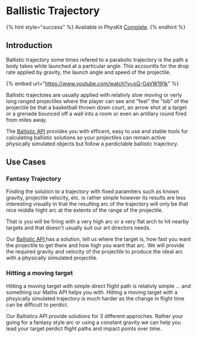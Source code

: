 # Ballistic Trajectory

{% hint style="success" %}
Available in PhysKit [Complete](https://prf.hn/l/rpoyznk).
{% endhint %}

## Introduction

Ballistic trajectory some times refered to a parabolic trajectory is the path a body takes while launched at a particular angle. This accountts for the drop rate applied by gravity, the launch angle and speed of the projectile.

{% embed url="https://www.youtube.com/watch?v=oQ-OaVW191k" %}

Ballistic trajectoies are usually applied with relativly slow moving or verly long ranged projectiles where the player can see and "feel" the "lob" of the projectile be that a basketball thrown down court, an arrow shot at a target or a grenade bounced off a wall into a room or even an artillary round fired from miles away.

The [Ballistic API](../../api/ballistics.md) provides you with efficent, easy to use and stable tools for calculating ballistic solutions so your projectiles can remain active physically simulated objects but follow a perdictable ballistic trajectory.

## Use Cases

### Fantasy Trajectory

Finding the solution to a trajectory with fixed paramiters such as known gravity, projectile velocity, etc. is rather simple however its results are less interesting visually in that the resulting arc of the trajectory will only be that nice middle hight arc at the extents of the range of the projectile.

That is you will be firing with a very high arc or a very flat arch to hit nearby targets and that doesn't usually suit our art directors needs.

Our [Ballistic API ](../../api/ballistics.md#fixed-time)has a solution, tell us where the target is, how fast you want the projectile to get there and how high you want that arc. We will provide the required gravity and velocity of the projectile to produce the ideal arc with a physically siimulated projectile.

### Hitting a moving target

Hitting a moving target with simple direct flight path is relativly simple ... and something our Maths API helps you with. Hitting a moving target with a phsyically simulated trajectory is much harder as the change in flight time can be difficult to perdict.

Our Ballistics API provide solutions for 3 different approches. Rather your going for a fantasy style arc or using a constant gravity we can help you lead your target perdict flight paths and impact points over time.
